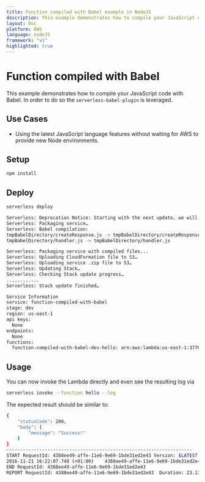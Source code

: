 ```yaml
---
title: Function compiled with Babel example in NodeJS
description: This example demonstrates how to compile your JavaScript code with Babel. In order to do so the 'serverless-babel-plugin' is leveraged.
layout: Doc
platform: AWS
language: nodeJS
framework: "v1"
highlighted: true
---
```

# Function compiled with Babel

This example demonstrates how to compile your JavaScript code with Babel. In order to do so the `serverless-babel-plugin` is leveraged.

## Use Cases

- Using the latest JavaScript language features without waiting for AWS to provide new Node environments.

## Setup

```bash
npm install
```

## Deploy

```bash
serverless deploy
```

```bash
Serverless: Deprecation Notice: Starting with the next update, we will drop support for Lambda to implicitly create LogGroups. Please remove your log groups and set "provider.cfLogs: true", for CloudFormation to explicitly create them for you.
Serverless: Packaging service…
Serverless: Babel compilation:
tmpBabelDirectory/createResponse.js -> tmpBabelDirectory/createResponse.js
tmpBabelDirectory/handler.js -> tmpBabelDirectory/handler.js

Serverless: Packaging service with compiled files...
Serverless: Uploading CloudFormation file to S3…
Serverless: Uploading service .zip file to S3…
Serverless: Updating Stack…
Serverless: Checking Stack update progress…
............
Serverless: Stack update finished…

Service Information
service: function-compiled-with-babel
stage: dev
region: us-east-1
api keys:
  None
endpoints:
  None
functions:
  function-compiled-with-babel-dev-hello: arn:aws:lambda:us-east-1:377024778620:function:function-compiled-with-babel-dev-hello
```

## Usage

You can now invoke the Lambda directly and even see the resulting log via

```bash
serverless invoke --function hello --log
```

The expected result should be similar to:

```bash
{
    "statusCode": 200,
    "body": {
        "message": "Success!"
    }
}
--------------------------------------------------------------------
START RequestId: 4388ee49-affe-11e6-9e69-1bde31ed2e43 Version: $LATEST
2016-11-21 16:22:07.748 (+01:00)	4388ee49-affe-11e6-9e69-1bde31ed2e43	{ response: { statusCode: 200, body: { message: 'Success!' } } }
END RequestId: 4388ee49-affe-11e6-9e69-1bde31ed2e43
REPORT RequestId: 4388ee49-affe-11e6-9e69-1bde31ed2e43	Duration: 23.13 ms	Billed Duration: 100 ms 	Memory Size: 1024 MB	Max Memory Used: 17 MB
```
